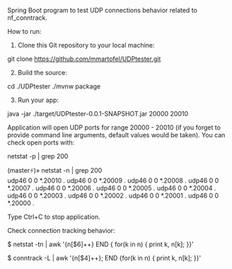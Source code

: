 Spring Boot program to test UDP connections behavior related to nf_conntrack.

How to run:

1. Clone this Git repository to your local machine:

git clone https://github.com/mmartofel/UDPtester.git

2. Build the source:

cd ./UDPtester
./mvnw package

3. Run your app:

java -jar ./target/UDPtester-0.0.1-SNAPSHOT.jar 20000 20010

Application will open UDP ports for range 20000 - 20010 (if you forget to provide command line arguments, default values would be taken). You can check open ports with:

netstat -p | grep 200

(master⚡)» netstat -n | grep 200                                                                       
udp46      0      0  *.20010                *.*
udp46      0      0  *.20009                *.*
udp46      0      0  *.20008                *.*
udp46      0      0  *.20007                *.*
udp46      0      0  *.20006                *.*
udp46      0      0  *.20005                *.*
udp46      0      0  *.20004                *.*
udp46      0      0  *.20003                *.*
udp46      0      0  *.20002                *.*
udp46      0      0  *.20001                *.*
udp46      0      0  *.20000                *.*

Type Ctrl+C to stop application. 

Check connection tracking behavior:

$ netstat -tn | awk '{n[$6]++} END { for(k in n) { print k, n[k]; }}'

$ conntrack -L | awk '{n[$4]++}; END {for(k in n) { print k, n[k]; }}'
